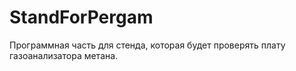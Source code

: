 # StandForPergam
Программная часть для стенда, которая будет проверять плату газоанализатора метана.
